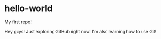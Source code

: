 # hello-world
My first repo!

Hey guys! Just exploring GitHub right now!
I'm also learning how to use Git!